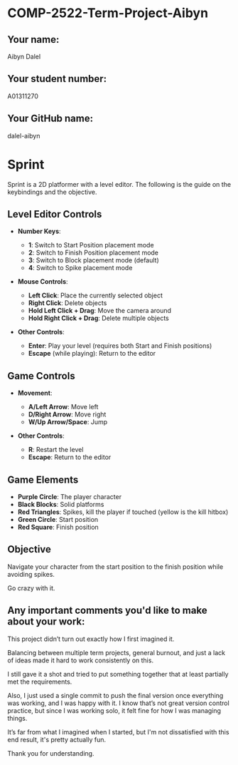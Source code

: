 # COMP-2522-Term-Project-Aibyn

## Your name:
Aibyn Dalel

## Your student number:
A01311270

## Your GitHub name:
dalel-aibyn

# Sprint

Sprint is a 2D platformer with a level editor. The following is the guide on the keybindings and the objective.

## Level Editor Controls

- **Number Keys**:
  - **1**: Switch to Start Position placement mode
  - **2**: Switch to Finish Position placement mode
  - **3**: Switch to Block placement mode (default)
  - **4**: Switch to Spike placement mode

- **Mouse Controls**:
  - **Left Click**: Place the currently selected object
  - **Right Click**: Delete objects
  - **Hold Left Click + Drag**: Move the camera around
  - **Hold Right Click + Drag**: Delete multiple objects

- **Other Controls**:
  - **Enter**: Play your level (requires both Start and Finish positions)
  - **Escape** (while playing): Return to the editor

## Game Controls

- **Movement**:
  - **A/Left Arrow**: Move left
  - **D/Right Arrow**: Move right
  - **W/Up Arrow/Space**: Jump

- **Other Controls**:
  - **R**: Restart the level
  - **Escape**: Return to the editor

## Game Elements

- **Purple Circle**: The player character
- **Black Blocks**: Solid platforms
- **Red Triangles**: Spikes, kill the player if touched (yellow is the kill hitbox)
- **Green Circle**: Start position
- **Red Square**: Finish position

## Objective

Navigate your character from the start position to the finish position while avoiding spikes.

Go crazy with it.


## Any important comments you'd like to make about your work:
This project didn’t turn out exactly how I first imagined it.

Balancing between multiple term projects, general burnout, and just a lack of ideas made it hard to work consistently on this.

I still gave it a shot and tried to put something together that at least partially met the requirements.

Also, I just used a single commit to push the final version once everything was working, and I was happy with it. I know that’s not great version control practice, but since I was working solo, it felt fine for how I was managing things.

It’s far from what I imagined when I started, but I'm not dissatisfied with this end result, it's pretty actually fun.

Thank you for understanding.